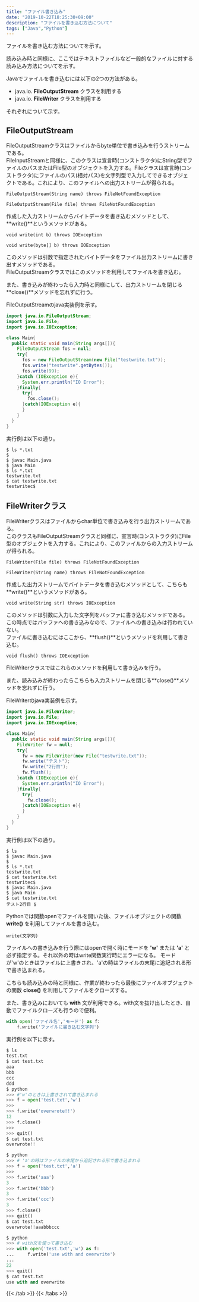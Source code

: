 ```yaml
---
title: "ファイル書き込み"
date: "2019-10-22T18:25:30+09:00"
description: "ファイルを書き込む方法について"
tags: ["Java","Python"]
---
```


ファイルを書き込む方法についてを示す。

<div class="note_content_by_programming_language" id="note_content_Java">

読み込み時と同様に、ここではテキストファイルなど一般的なファイルに対する読み込み方法についてを示す。  

Javaでファイルを書き込むには以下の2つの方法がある。

- java.io. **FileOutputStream** クラスを利用する
- java.io. **FileWriter** クラスを利用する

それぞれについて示す。

## FileOutputStream

FileOutputStreamクラスはファイルからbyte単位で書き込みを行うストリームである。  
FileInputStreamと同様に、このクラスは宣言時(コンストラクタ)にString型でファイルのパスまたはFile型のオブジェクトを入力する。Fileクラスは宣言時(コンストラクタ)にファイルのパス(相対パス)を文字列型で入力してできるオブジェクトである。これにより、このファイルへの出力ストリームが得られる。

`FileOutputStream(String name) throws FileNotFoundException`

`FileOutputStream(File file) throws FileNotFoundException`

作成した入力ストリームからバイトデータを書き込むメソッドとして、**write()**というメソッドがある。

`void write(int b) throws IOException`

`void write(byte[] b) throws IOException`

このメソッドは引数で指定されたバイトデータをファイル出力ストリームに書き出すメソッドである。  
FileOutputStreamクラスではこのメソッドを利用してファイルを書き込む。  

また、書き込みが終わったら入力時と同様にして、出力ストリームを閉じる**close()**メソッドを忘れずに行う。  

FileOutputStreamのjava実装例を示す。

```java
import java.io.FileOutputStream;
import java.io.File;
import java.io.IOException;

class Main{
  public static void main(String args[]){
    FileOutputStream fos = null;
    try{
      fos = new FileOutputStream(new File("testwrite.txt"));
      fos.write("testwrite".getBytes());
      fos.write(99);
    }catch (IOException e){
      System.err.println("IO Error");
    }finally{
      try{
        fos.close();
      }catch(IOException e){
      }
    }
  }
}
```

実行例は以下の通り。

```
$ ls *.txt
$ 
$ javac Main.java
$ java Main
$ ls *.txt
testwrite.txt
$ cat testwrite.txt 
testwritec$ 
```

## FileWriterクラス


FileWriterクラスはファイルからchar単位で書き込みを行う出力ストリームである。  
このクラスもFileOutputStreamクラスと同様に、宣言時(コンストラクタ)にFile型のオブジェクトを入力する。これにより、このファイルからの入力ストリームが得られる。

`FileWriter(File file) throws FileNotFoundException`  

`FileWriter(String name) throws FileNotFoundException`  

作成した出力ストリームでバイトデータを書き込むメソッドとして、こちらも**write()**というメソッドがある。


`void write(String str) throws IOException`


このメソッドは引数に入力した文字列をバッファに書き込むメソッドである。  
この時点ではバッファへの書き込みなので、ファイルへの書き込みは行われていない。   
ファイルに書き込むにはここから、**flush()**というメソッドを利用して書き込む。  


`void flush() throws IOException`


FileWriterクラスではこれらのメソッドを利用して書き込みを行う。  

また、読み込みが終わったらこちらも入力ストリームを閉じる**close()**メソッドを忘れずに行う。  

FileWriterのjava実装例を示す。

```java
import java.io.FileWriter;
import java.io.File;
import java.io.IOException;

class Main{
  public static void main(String args[]){
    FileWriter fw = null;
    try{
      fw = new FileWriter(new File("testwrite.txt"));
      fw.write("テスト");
      fw.write("2行目");
      fw.flush();
    }catch (IOException e){
      System.err.println("IO Error");
    }finally{
      try{
        fw.close();
      }catch(IOException e){
      }
    }
  }
}
```

実行例は以下の通り。  

```
$ ls
$ javac Main.java
$ 
$ ls *.txt
testwrite.txt
$ cat testwrite.txt 
testwritec$ 
$ javac Main.java
$ java Main
$ cat testwrite.txt 
テスト2行目 $ 
```

</div>
<div class="note_content_by_programming_language" id="note_content_Python">

Pythonでは関数openでファイルを開いた後、ファイルオブジェクトの関数 **write()** を利用してファイルを書き込む。  

`write(文字列)`  

ファイルへの書き込みを行う際にはopenで開く時にモードを **'w'** または **'a'** と必ず指定する。それ以外の時はwrite関数実行時にエラーになる。
モードが'w'のときはファイルに上書きされ、'a'の時はファイルの末尾に追記される形で書き込まれる。  

こちらも読み込みの時と同様に、作業が終わったら最後にファイルオブジェクトの関数 **close()** を利用してファイルをクローズする。

また、書き込みにおいても **with** 文が利用できる。with文を抜け出したとき、自動でファイルクローズも行うので便利。

```python
with open('ファイル名','モード') as f:
    f.write('ファイルに書き込む文字列')
```


実行例を以下に示す。  

```python
$ ls
test.txt
$ cat test.txt
aaa
bbb
ccc
ddd
$ python
>>> #'w'のときは上書きされて書き込まれる
>>> f = open('test.txt','w')
>>>
>>> f.write('overwrote!!')
12
>>> f.close()
>>>
>>> quit()
$ cat test.txt
overwrote!!

$ python
>>> # 'a'の時はファイルの末尾から追記される形で書き込まれる
>>> f = open('test.txt','a')
>>>
>>> f.write('aaa')
3
>>> f.write('bbb')
3
>>> f.write('ccc')
3
>>> f.close()
>>> quit()
$ cat test.txt
overwrote!!aaabbbccc

$ python
>>> # with文を使って書き込む
>>> with open('test.txt','w') as f:
...     f.write('use with and overwrite')
...
22
>>> quit()
$ cat test.txt
use with and overwrite
```


{{< /tab >}}
{{< /tabs >}}

